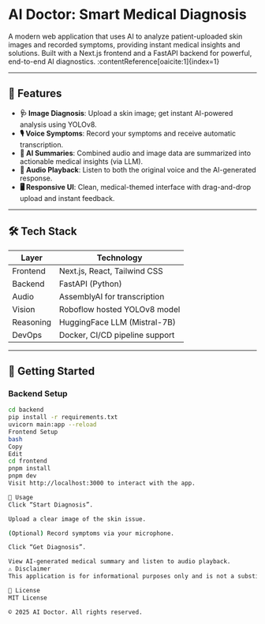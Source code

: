 # AI Doctor: Smart Medical Diagnosis

A modern web application that uses AI to analyze patient-uploaded skin images and recorded symptoms, providing instant medical insights and solutions. Built with a Next.js frontend and a FastAPI backend for powerful, end-to-end AI diagnostics. :contentReference[oaicite:1]{index=1}

---

## 🚀 Features

- **🩺 Image Diagnosis**: Upload a skin image; get instant AI-powered analysis using YOLOv8.
- **🎙 Voice Symptoms**: Record your symptoms and receive automatic transcription.
- **🤖 AI Summaries**: Combined audio and image data are summarized into actionable medical insights (via LLM).
- **🔁 Audio Playback**: Listen to both the original voice and the AI-generated response.
- **🖥 Responsive UI**: Clean, medical-themed interface with drag-and-drop upload and instant feedback.

---

## 🛠 Tech Stack

| Layer      | Technology                        |
|------------|-----------------------------------|
| Frontend   | Next.js, React, Tailwind CSS       |
| Backend    | FastAPI (Python)                   |
| Audio      | AssemblyAI for transcription       |
| Vision     | Roboflow hosted YOLOv8 model       |
| Reasoning  | HuggingFace LLM (Mistral-7B)       |
| DevOps     | Docker, CI/CD pipeline support     |

---

## 🧩 Getting Started

### Backend Setup

```bash
cd backend
pip install -r requirements.txt
uvicorn main:app --reload
Frontend Setup
bash
Copy
Edit
cd frontend
pnpm install
pnpm dev
Visit http://localhost:3000 to interact with the app.

🎯 Usage
Click “Start Diagnosis”.

Upload a clear image of the skin issue.

(Optional) Record symptoms via your microphone.

Click “Get Diagnosis”.

View AI-generated medical summary and listen to audio playback.
⚠️ Disclaimer
This application is for informational purposes only and is not a substitute for professional medical advice. Always seek the guidance of a qualified health provider.

📝 License
MIT License

© 2025 AI Doctor. All rights reserved.
